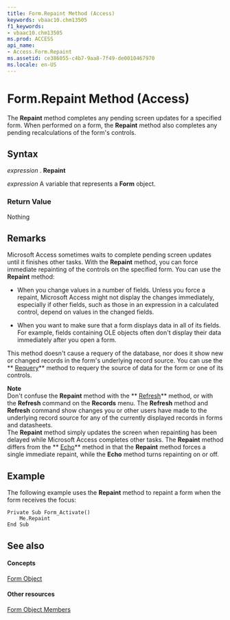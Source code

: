 ```yaml
---
title: Form.Repaint Method (Access)
keywords: vbaac10.chm13505
f1_keywords:
- vbaac10.chm13505
ms.prod: ACCESS
api_name:
- Access.Form.Repaint
ms.assetid: ce386055-c4b7-9aa8-7f49-de0010467970
ms.locale: en-US
---
```



# Form.Repaint Method (Access)

The  **Repaint** method completes any pending screen updates for a specified form. When performed on a form, the **Repaint** method also completes any pending recalculations of the form's controls.
 


## Syntax

 *expression*  . **Repaint**
 

 
 *expression*  A variable that represents a **Form** object.
 

 

### Return Value

Nothing
 

 

## Remarks

Microsoft Access sometimes waits to complete pending screen updates until it finishes other tasks. With the  **Repaint** method, you can force immediate repainting of the controls on the specified form. You can use the **Repaint** method:
 

 

- When you change values in a number of fields. Unless you force a repaint, Microsoft Access might not display the changes immediately, especially if other fields, such as those in an expression in a calculated control, depend on values in the changed fields.
    
 
- When you want to make sure that a form displays data in all of its fields. For example, fields containing OLE objects often don't display their data immediately after you open a form.
    
 
This method doesn't cause a requery of the database, nor does it show new or changed records in the form's underlying record source. You can use the  ** [Requery](form.requery-method-access.md)** method to requery the source of data for the form or one of its controls.
 

 

 **Note**<BR/>   Don't confuse the **Repaint** method with the ** [Refresh](form.refresh-method-access.md)** method, or with the **Refresh** command on the **Records** menu. The **Refresh** method and **Refresh** command show changes you or other users have made to the underlying record source for any of the currently displayed records in forms and datasheets. <BR/>The **Repaint** method simply updates the screen when repainting has been delayed while Microsoft Access completes other tasks. The **Repaint** method differs from the ** [Echo](application.echo-method-access.md)** method in that the **Repaint** method forces a single immediate repaint, while the **Echo** method turns repainting on or off.
 


## Example

The following example uses the  **Repaint** method to repaint a form when the form receives the focus:
 

 

```
Private Sub Form_Activate() 
    Me.Repaint 
End Sub
```


## See also


#### Concepts


 
 [Form Object](form-object-access.md)
#### Other resources


 
 [Form Object Members](http://msdn.microsoft.com/library/form-members-access%28Office.15%29.aspx)
